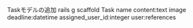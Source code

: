 Taskモデルの追加
rails g scaffold Task name content:text image deadline:datetime assigned_user_id:integer user:references
